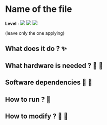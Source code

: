 # Name of the file

**Level** : ![](https://img.shields.io/badge/Level-Beginner-brightgreen) ![](https://img.shields.io/badge/Level-Intermediate-yellow) ![](https://img.shields.io/badge/Level-Advanced-red)

(leave only the one applying)

## What does it do ? ✨ 

## What hardware is needed ? 💾 🔌

## Software dependencies 🌈 📂

## How to run ? 🚀 

## How to modify ? 🔩 🔨
